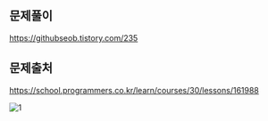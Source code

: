 ## 문제풀이
https://githubseob.tistory.com/235
## 문제출처
https://school.programmers.co.kr/learn/courses/30/lessons/161988

![1](https://github.com/GitHubSeob/Self_Study/assets/83795383/8cb133fb-bce0-4795-b6f0-9a1554122279)